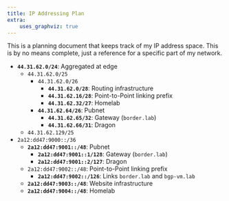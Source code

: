 ```yaml
---
title: IP Addressing Plan
extra:
    uses_graphviz: true
---
```


This is a planning document that keeps track of my IP address space. This is by no means complete, just a reference for a specific part of my network.

- **`44.31.62.0/24`**: Aggregated at edge
  - `44.31.62.0/25`
    - `44.31.62.0/26`
      - **`44.31.62.0/28`**: Routing infrastructure
      - **`44.31.62.16/28`**: Point-to-Point linking prefix
      - **`44.31.62.32/27`**: Homelab
    - **`44.31.62.64/26`**: Pubnet
      - **`44.31.62.65/32`**: Gateway (`border.lab`)
      - **`44.31.62.66/31`**: Dragon
  - `44.31.62.129/25`
- `2a12:dd47:9000::/36`
  - **`2a12:dd47:9001::/48`**: Pubnet
    - **`2a12:dd47:9001::1/128`**: Gateway (`border.lab`)
    - **`2a12:dd47:9001::2/127`**: Dragon
  - `2a12:dd47:9002::/48`: Point-to-Point linking prefix
    - **`2a12:dd47:9002::/126`**: Links `border.lab` and `bgp-vm.lab`
  - **`2a12:dd47:9003::/48`**: Website infrastructure
  - **`2a12:dd47:9004::/48`**: Homelab